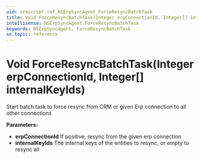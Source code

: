 ```yaml
---
uid: crmscript_ref_NSErpSyncAgent_ForceResyncBatchTask
title: Void ForceResyncBatchTask(Integer erpConnectionId, Integer[] internalKeyIds)
intellisense: NSErpSyncAgent.ForceResyncBatchTask
keywords: NSErpSyncAgent, ForceResyncBatchTask
so.topic: reference
---
```


# Void ForceResyncBatchTask(Integer erpConnectionId, Integer[] internalKeyIds)

Start batch task to force resync from CRM or given Erp connection to all other connections

**Parameters:**
 - **erpConnectionId** If positive, resync from the given erp connection
 - **internalKeyIds** The internal keys of the entities to resync, or empty to resync all
